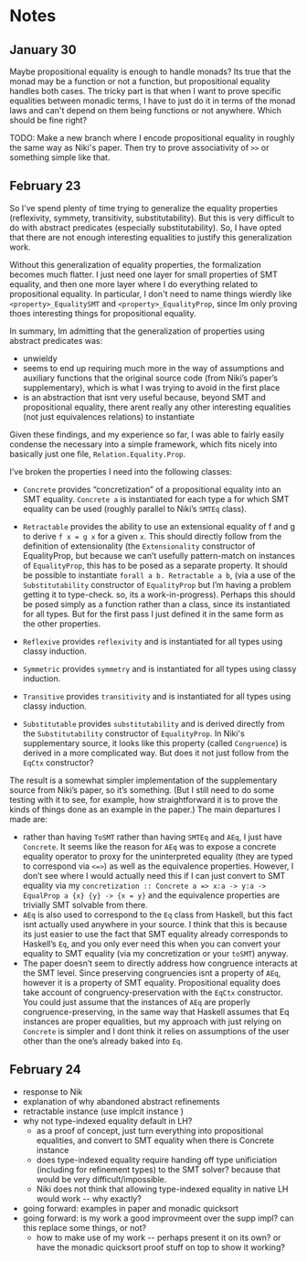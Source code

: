 # Notes

## January 30

Maybe propositional equality is enough to handle monads? Its true that the monad
may be a function or not a function, but propositional equality handles both
cases. The tricky part is that when I want to prove specific equalities between
monadic terms, I have to just do it in terms of the monad laws and can't depend
on them being functions or not anywhere. Which should be fine right?

TODO: Make a new branch where I encode propositional equality in roughly the
same way as Niki's paper. Then try to prove associativity of `>>` or something
simple like that.

## February 23

So I've spend plenty of time trying to generalize the equality properties
(reflexivity, symmety, transitivity, substitutability). But this is very
difficult to do with abstract predicates (especially substitutability). So, I
have opted that there are not enough interesting equalities to justify this
generalization work.

Without this generalization of equality properties, the formalization becomes
much flatter. I just need one layer for small properties of SMT equality, and
then one more layer where I do everything related to propositional equality. In
particular, I don't need to name things wierdly like `<property>_EqualitySMT`
and `<property>_EqualityProp`, since Im only proving thoes interesting things
for propositional equality.

In summary, Im admitting that the generalization of properties using abstract
predicates was:

- unwieldy
- seems to end up requiring much more in the way of assumptions and auxiliary
  functions that the original source code (from Niki’s paper’s supplementary),
  which is what I was trying to avoid in the first place
- is an abstraction that isnt very useful because, beyond SMT and propositional
  equality, there arent really any other interesting equalities (not just
  equivalences relations) to instantiate

Given these findings, and my experience so far, I was able to fairly easily
condense the necessary into a simple framework, which fits nicely into basically
just one file, `Relation.Equality.Prop`.

I’ve broken the properties I need into the following classes:

- `Concrete` provides “concretization” of a propositional equality into an SMT
  equality. `Concrete a` is instantiated for each type a for which SMT equality
  can be used (roughly parallel to Niki’s `SMTEq` class).
- `Retractable` provides the ability to use an extensional equality of f and g
  to derive `f x = g x` for a given `x`. This should directly follow from the
  definition of extensionality (the `Extensionality` constructor of
  EqualityProp, but because we can’t usefully pattern-match on instances of
  `EqualityProp`, this has to be posed as a separate property. It should be
  possible to instantiate `forall a b. Retractable a b`, (via a use of the
  `Substitutability` constructor of `EqualityProp` but I’m having a problem
  getting it to type-check. so, its a work-in-progress). Perhaps this should be
  posed simply as a function rather than a class, since its instantiated for all
  types. But for the first pass I just defined it in the same form as the other
  properties.

- `Reflexive` provides `reflexivity` and is instantiated for all types using
  classy induction.
- `Symmetric` provides `symmetry` and is instantiated for all types using classy
  induction.
- `Transitive` provides `transitivity` and is instantiated for all types using
  classy induction.

- `Substitutable` provides `substitutability` and is derived directly from the
  `Substitutability` constructor of `EqualityProp`. In Niki's supplementary
  source, it looks like this property (called `Congruence`) is derived in a more
  complicated way. But does it not just follow from the `EqCtx` constructor?

The result is a somewhat simpler implementation of the supplementary source from
Niki’s paper, so it’s something. (But I still need to do some testing with it to
see, for example, how straightforward it is to prove the kinds of things done as
an example in the paper.) The main departures I made are:

- rather than having `ToSMT` rather than having `SMTEq` and `AEq`, I just have
  `Concrete`. It seems like the reason for `AEq` was to expose a concrete
  equality operator to proxy for the uninterpreted equality (they are typed to
  correspond via `<=>`) as well as the equivalence properties. However, I don’t
  see where I would actually need this if I can just convert to SMT equality via
  my
  `concretization :: Concrete a => x:a -> y:a -> EqualProp a {x} {y} -> {x = y}`
  and the equivalence properties are trivially SMT solvable from there.
- `AEq` is also used to correspond to the `Eq` class from Haskell, but this fact
  isnt actually used anywhere in your source. I think that this is because its
  just easier to use the fact that SMT equality already corresponds to Haskell’s
  `Eq`, and you only ever need this when you can convert your equality to SMT
  equality (via my concretization or your `toSMT`) anyway.
- The paper doesn’t seem to directly address how congruence interacts at the SMT
  level. Since preserving congruencies isnt a property of `AEq`, however it is a
  property of SMT equality. Propositional equality does take account of
  congruency-preservation with the `EqCtx` constructor. You could just assume
  that the instances of `AEq` are properly congruence-preserving, in the same
  way that Haskell assumes that Eq instances are proper equalities, but my
  approach with just relying on `Concrete` is simpler and I dont think it relies
  on assumptions of the user other than the one’s already baked into `Eq`.

## February 24

- response to Nik
- explanation of why abandoned abstract refinements
- retractable instance (use implcit instance )
- why not type-indexed equality default in LH?
  - as a proof of concept, just turn everything into propositional equalities,
    and convert to SMT equality when there is Concrete instance
  - does type-indexed equality require handing off type unificiation (including
    for refinement types) to the SMT solver? because that would be very
    difficult/impossible.
  - Niki does not think that allowing type-indexed equality in native LH would
    work -- why exactly?
- going forward: examples in paper and monadic quicksort
- going forward: is my work a good improvmeent over the supp impl? can this
  replace some things, or not?
  - how to make use of my work -- perhaps present it on its own? or have the
    monadic quicksort proof stuff on top to show it working?
